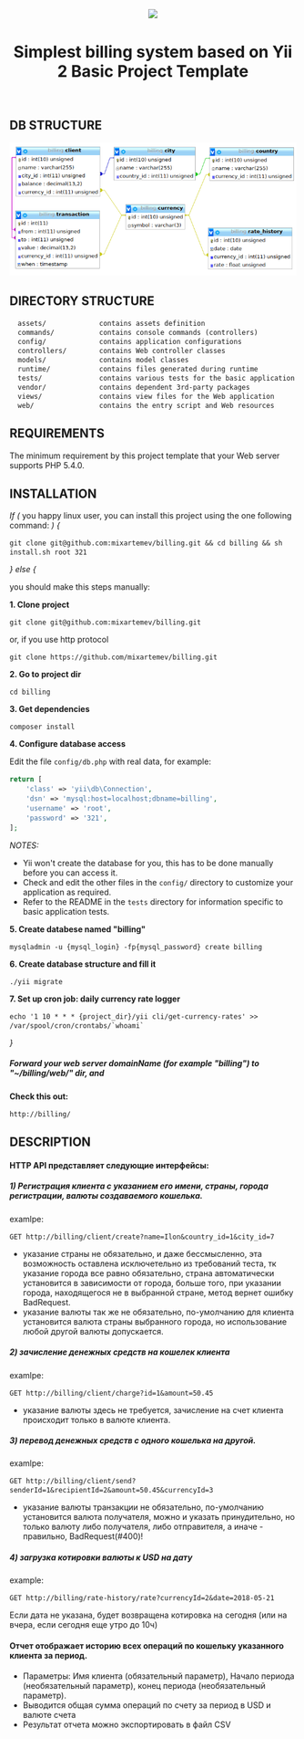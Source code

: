 <p align="center">
    <a href="https://github.com/yiisoft" target="_blank">
        <img src="https://avatars0.githubusercontent.com/u/993323" height="100px">
    </a>
    <h1 align="center">Simplest billing system based on Yii 2 Basic Project Template</h1>
    <br>
</p>

DB STRUCTURE
------------
![schema](web/schema.png)


DIRECTORY STRUCTURE
-------------------

      assets/             contains assets definition
      commands/           contains console commands (controllers)
      config/             contains application configurations
      controllers/        contains Web controller classes
      models/             contains model classes
      runtime/            contains files generated during runtime
      tests/              contains various tests for the basic application
      vendor/             contains dependent 3rd-party packages
      views/              contains view files for the Web application
      web/                contains the entry script and Web resources


REQUIREMENTS
------------

The minimum requirement by this project template that your Web server supports PHP 5.4.0.


INSTALLATION
------------

*If (* you happy linux user, you can install this project using the one following command: *) {*

~~~
git clone git@github.com:mixartemev/billing.git && cd billing && sh install.sh root 321
~~~

*} else {*

you should make this steps manually:

**1. Clone project**
~~~
git clone git@github.com:mixartemev/billing.git
~~~
or, if you use http protocol
~~~
git clone https://github.com/mixartemev/billing.git
~~~


**2. Go to project dir**
~~~
cd billing
~~~

**3. Get dependencies**
~~~
composer install
~~~

**4. Configure database access**

Edit the file `config/db.php` with real data, for example:
```php
return [
    'class' => 'yii\db\Connection',
    'dsn' => 'mysql:host=localhost;dbname=billing',
    'username' => 'root',
    'password' => '321',
];
```
*NOTES:*
- Yii won't create the database for you, this has to be done manually before you can access it.
- Check and edit the other files in the `config/` directory to customize your application as required.
- Refer to the README in the `tests` directory for information specific to basic application tests.


**5. Create databese named "billing"**
~~~
mysqladmin -u {mysql_login} -fp{mysql_password} create billing
~~~

**6. Create database structure and fill it**
~~~
./yii migrate
~~~

**7. Set up cron job: daily currency rate logger**
~~~
echo '1 10 * * * {project_dir}/yii cli/get-currency-rates' >> /var/spool/cron/crontabs/`whoami`
~~~
*}*

##### Forward your web server domainName (for example "billing") to "~/billing/web/" dir, and

**Check this out:**
~~~
http://billing/
~~~

DESCRIPTION
-----------

#### HTTP API представляет следующие интерфейсы:

##### 1) Регистрация клиента с указанием его имени, страны, города регистрации, валюты создаваемого кошелька.
examlpe:
```
GET http://billing/client/create?name=Ilon&country_id=1&city_id=7
```
- указание страны не обязательно, и даже бессмысленно, эта возможность оставлена исключетельно из требований теста, тк указание города все равно обязательно, страна автоматически установится в зависимости от города, больше того, при указании города, находящегося не в выбранной стране, метод вернет ошибку BadRequest.
- указание валюты так же не обязательно, по-умолчанию для клиента установится валюта страны выбранного города, но использование любой другой валюты допускается.

##### 2) зачисление денежных средств на кошелек клиента
examlpe:
```
GET http://billing/client/charge?id=1&amount=50.45
```
- указание валюты здесь не требуется, зачисление на счет клиента происходит только в валюте клиента.

##### 3) перевод денежных средств с одного кошелька на другой.
examlpe:
```
GET http://billing/client/send?senderId=1&recipientId=2&amount=50.45&currencyId=3
```
- указание валюты транзакции не обязательно, по-умолчанию установится валюта получателя, можно и указать принудительно, но только валюту либо получателя, либо отправителя, а иначе - правильно, BadRequest(#400)!

##### 4) загрузка котировки валюты к USD на дату
example:
```
GET http://billing/rate-history/rate?currencyId=2&date=2018-05-21
```
Если дата не указана, будет возвращена котировка на сегодня (или на вчера, если сегодня еще утро до 10ч)

#### Отчет отображает историю всех операций по кошельку указанного клиента за период.
- Параметры: Имя клиента (обязательный параметр), Начало периода (необязательный параметр), конец периода (необязательный параметр).
- Выводится общая сумма операций по счету за период в USD и валюте счета
- Результат отчета можно экспортировать в файл CSV